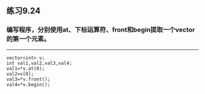##  练习9.24
###  编写程序，分别使用at、下标运算符、front和begin提取一个vector的第一个元素。
 ***
    vector<int> v;
    int val1,val2,val3,val4;
    val1=*v.at(0);
    val2=v[0];
    val3=*v.front();
    val4=*v.begin();